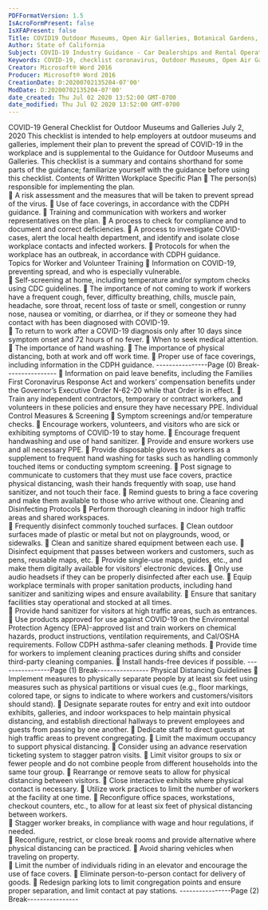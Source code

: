 ```yaml
---
PDFFormatVersion: 1.5
IsAcroFormPresent: false
IsXFAPresent: false
Title: COVID19 Outdoor Museums, Open Air Galleries, Botanical Gardens, and Outdoor Exhibition Spaces Checklist
Author: State of California
Subject: COVID-19 Industry Guidance - Car Dealerships and Rental Operators
Keywords: COVID-19, checklist coronavirus, Outdoor Museums, Open Air Galleries, Botanical Gardens and Outdoor Exhibition Spaces
Creator: Microsoft® Word 2016
Producer: Microsoft® Word 2016
CreationDate: D:20200702135204-07'00'
ModDate: D:20200702135204-07'00'
date_created: Thu Jul 02 2020 13:52:00 GMT-0700
date_modified: Thu Jul 02 2020 13:52:00 GMT-0700
---
```

 
 COVID-19 General Checklist 
for Outdoor Museums and Galleries 
July 2, 2020 
This checklist is intended to help employers at outdoor museums and galleries, implement their 
plan to prevent the spread of COVID-19 in the workplace and is supplemental to the Guidance 
for Outdoor Museums and Galleries. This checklist is a summary and contains shorthand for some 
parts of the guidance; familiarize yourself with the guidance before using this checklist. 
Contents of Written Workplace Specific Plan 
 The person(s) responsible for implementing the plan.  
 A risk assessment and the measures that will be taken to prevent spread of the 
virus. 
 Use of face coverings, in accordance with the CDPH guidance. 
 Training and communication with workers and worker representatives on the 
plan. 
 A process to check for compliance and to document and correct deficiencies. 
 A process to investigate COVID-cases, alert the local health department, and 
identify and isolate close workplace contacts and infected workers. 
 Protocols for when the workplace has an outbreak, in accordance with CDPH 
guidance.  
Topics for Worker and Volunteer Training 
 Information on COVID-19, preventing spread, and who is especially vulnerable.  
 Self-screening at home, including temperature and/or symptom checks using 
CDC guidelines. 
 The importance of not coming to work if workers have a frequent cough, fever, 
difficulty breathing, chills, muscle pain, headache, sore throat, recent loss of taste 
or smell, congestion or runny nose, nausea or vomiting, or diarrhea, or if they or 
someone they had contact with has been diagnosed with COVID-19.  
 To return to work after a COVID-19 diagnosis only after 10 days since symptom 
onset and 72 hours of no fever. 
 When to seek medical attention. 
 The importance of hand washing. 
 The importance of physical distancing, both at work and off work time. 
 Proper use of face coverings, including information in the CDPH guidance. 
----------------Page (0) Break----------------
 Information on paid leave benefits, including the Families First Coronavirus 
Response Act and workers’ compensation benefits under the Governor’s 
Executive Order N-62-20 while that Order is in effect. 
 Train any independent contractors, temporary or contract workers, and 
volunteers in these policies and ensure they have necessary PPE. 
Individual Control Measures & Screening 
 Symptom screenings and/or temperature checks. 
 Encourage workers, volunteers, and visitors who are sick or exhibiting symptoms of 
COVID-19 to stay home. 
 Encourage frequent handwashing and use of hand sanitizer. 
 Provide and ensure workers use and all necessary PPE. 
 Provide disposable gloves to workers as a supplement to frequent hand washing 
for tasks such as handling commonly touched items or conducting symptom 
screening. 
 Post signage to communicate to customers that they must use face covers, 
practice physical distancing, wash their hands frequently with soap, use hand 
sanitizer, and not touch their face. 
 Remind guests to bring a face covering and make them available to those who 
arrive without one. 
Cleaning and Disinfecting Protocols 
 Perform thorough cleaning in indoor high traffic areas and shared workspaces.  
 Frequently disinfect commonly touched surfaces. 
 Clean outdoor surfaces made of plastic or metal but not on playgrounds, wood, 
or sidewalks. 
 Clean and sanitize shared equipment between each use. 
 Disinfect equipment that passes between workers and customers, such as pens, 
reusable maps, etc. 
 Provide single-use maps, guides, etc., and make them digitally available for 
visitors’ electronic devices. 
 Only use audio headsets if they can be properly disinfected after each use. 
 Equip workplace terminals with proper sanitation products, including hand 
sanitizer and sanitizing wipes and ensure availability. 
 Ensure that sanitary facilities stay operational and stocked at all times.  
 Provide hand sanitizer for visitors at high traffic areas, such as entrances. 
 Use products approved for use against COVID-19 on the Environmental Protection 
Agency (EPA)-approved list and train workers on chemical hazards, product 
instructions, ventilation requirements, and Cal/OSHA requirements. Follow CDPH 
asthma-safer cleaning methods. 
 Provide time for workers to implement cleaning practices during shifts and 
consider third-party cleaning companies. 
 Install hands-free devices if possible. 
----------------Page (1) Break----------------
Physical Distancing Guidelines 
 Implement measures to physically separate people by at least six feet using 
measures such as physical partitions or visual cues (e.g., floor markings, colored 
tape, or signs to indicate to where workers and customers/visitors should stand). 
 Designate separate routes for entry and exit into outdoor exhibits, galleries, and 
indoor workspaces to help maintain physical distancing, and establish directional 
hallways to prevent employees and guests from passing by one another. 
 Dedicate staff to direct guests at high traffic areas to prevent congregating. 
 Limit the maximum occupancy to support physical distancing. 
 Consider using an advance reservation ticketing system to stagger patron visits. 
 Limit visitor groups to six or fewer people and do not combine people from 
different households into the same tour group. 
 Rearrange or remove seats to allow for physical distancing between visitors. 
 Close interactive exhibits where physical contact is necessary. 
 Utilize work practices to limit the number of workers at the facility at one time. 
 Reconfigure office spaces, workstations, checkout counters, etc., to allow for at 
least six feet of physical distancing between workers.  
 Stagger worker breaks, in compliance with wage and hour regulations, if needed.  
 Reconfigure, restrict, or close break rooms and provide alternative where physical 
distancing can be practiced. 
 Avoid sharing vehicles when traveling on property.  
 Limit the number of individuals riding in an elevator and encourage the use of 
face covers. 
 Eliminate person-to-person contact for delivery of goods. 
 Redesign parking lots to limit congregation points and ensure proper separation, 
and limit contact at pay stations. 
----------------Page (2) Break----------------
